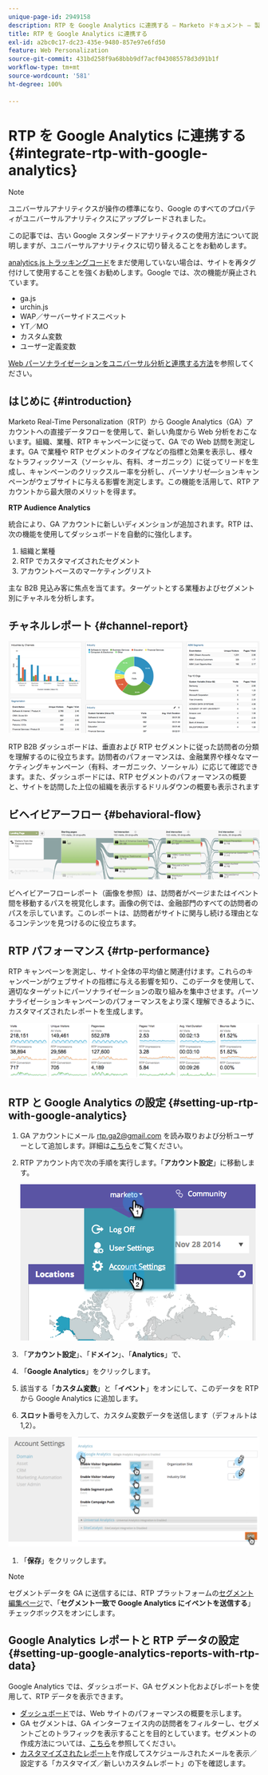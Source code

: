 ```yaml
---
unique-page-id: 2949158
description: RTP を Google Analytics に連携する — Marketo ドキュメント — 製品ドキュメント
title: RTP を Google Analytics に連携する
exl-id: a2bc0c17-dc23-435e-9480-857e97e6fd50
feature: Web Personalization
source-git-commit: 431bd258f9a68bbb9df7acf043085578d3d91b1f
workflow-type: tm+mt
source-wordcount: '581'
ht-degree: 100%

---
```


# RTP を Google Analytics に連携する {#integrate-rtp-with-google-analytics}

>[!NOTE]
>
>ユニバーサルアナリティクスが操作の標準になり、Google のすべてのプロパティがユニバーサルアナリティクスにアップグレードされました。
>
>この記事では、古い Google スタンダードアナリティクスの使用方法について説明しますが、ユニバーサルアナリティクスに切り替えることをお勧めします。
>
>[analytics.js トラッキングコード](https://developers.google.com/analytics/devguides/collection/analyticsjs/)をまだ使用していない場合は、サイトを再タグ付けして使用することを強くお勧めします。Google では、次の機能が廃止されています。
>
>* ga.js
>* urchin.js
>* WAP／サーバーサイドスニペット
>* YT／MO
>* カスタム変数
>* ユーザー定義変数
>
>[Web パーソナライゼーションをユニバーサル分析と連携する方法](/help/marketo/product-docs/web-personalization/reporting-for-web-personalization/web-analytics-integrations/integrate-rtp-with-google-universal-analytics.md)を参照してください。

## はじめに {#introduction}

Marketo Real-Time Personalization（RTP）から Google Analytics（GA）アカウントへの直接データフローを使用して、新しい角度から Web 分析をおこないます。組織、業種、RTP キャンペーンに従って、GA での Web 訪問を測定します。GA で業種や RTP セグメントのタイプなどの指標と効果を表示し、様々なトラフィックソース（ソーシャル、有料、オーガニック）に従ってリードを生成し、キャンペーンのクリックスルー率を分析し、パーソナリゼ―ションキャンペーンがウェブサイトに与える影響を測定します。この機能を活用して、RTP アカウントから最大限のメリットを得ます。

**RTP Audience Analytics**

統合により、GA アカウントに新しいディメンションが追加されます。RTP は、次の機能を使用してダッシュボードを自動的に強化します。

1. 組織と業種
1. RTP でカスタマイズされたセグメント
1. アカウントベースのマーケティングリスト

主な B2B 見込み客に焦点を当てます。ターゲットとする業種およびセグメント別にチャネルを分析します。

## チャネルレポート {#channel-report}

![](assets/image2014-11-28-16-3a39-3a28.png)

RTP B2B ダッシュボードは、垂直および RTP セグメントに従った訪問者の分類を理解するのに役立ちます。訪問者のパフォーマンスは、金融業界や様々なマーケティングキャンペーン（有料、オーガニック、ソーシャル）に応じて確認できます。また、ダッシュボードには、RTP セグメントのパフォーマンスの概要と、サイトを訪問した上位の組織を表示するドリルダウンの概要も表示されます

## ビヘイビアーフロー {#behavioral-flow}

![](assets/image2014-11-28-16-3a40-3a43.png)

ビヘイビアーフローレポート（画像を参照）は、訪問者がページまたはイベント間を移動するパスを視覚化します。画像の例では、金融部門のすべての訪問者のパスを示しています。このレポートは、訪問者がサイトに関与し続ける理由となるコンテンツを見つけるのに役立ちます。

## RTP パフォーマンス {#rtp-performance}

RTP キャンペーンを測定し、サイト全体の平均値と関連付けます。これらのキャンペーンがウェブサイトの指標に与える影響を知り、このデータを使用して、適切なターゲットにパーソナライゼーションの取り組みを集中させます。パーソナライゼーションキャンペーンのパフォーマンスをより深く理解できるように、カスタマイズされたレポートを生成します。

![](assets/image2014-11-28-16-3a47-3a0.png)

## RTP と Google Analytics の設定 {#setting-up-rtp-with-google-analytics}

1. GA アカウントにメール rtp.ga2@gmail.com を読み取りおよび分析ユーザーとして追加します。詳細は[こちら](https://support.google.com/analytics/answer/2884495?hl=ja)をご覧ください。

1. RTP アカウント内で次の手順を実行します。「**アカウント設定**」に移動します。

   ![](assets/image2014-11-28-16-3a54-3a40.png)

1. 「**アカウント設定**」、「**ドメイン**」、「**Analytics**」で、

1. 「**Google Analytics**」をクリックします。

1. 該当する「**カスタム変数**」と「**イベント**」をオンにして、このデータを RTP から Google Analytics に追加します。

1. **スロット**&#x200B;番号を入力して、カスタム変数データを送信します（デフォルトは 1,2）。

![](assets/image2014-11-28-17-3a0-3a17.png)

1. 「**保存**」をクリックします。

>[!NOTE]
>
>セグメントデータを GA に送信するには、RTP プラットフォームの[セグメント編集ページ](/help/marketo/product-docs/web-personalization/using-web-segments/create-a-basic-web-segment.md)で、「**セグメント一致で Google Analytics にイベントを送信する**」チェックボックスをオンにします。

## Google Analytics レポートと RTP データの設定 {#setting-up-google-analytics-reports-with-rtp-data}

Google Analytics では、ダッシュボード、GA セグメント化およびレポートを使用して、RTP データを表示できます。

* [ダッシュボード](https://support.google.com/analytics/answer/1068216?hl=ja)では、Web サイトのパフォーマンスの概要を示します。
* GA セグメントは、GA インターフェイス内の訪問者をフィルターし、セグメントごとのトラフィックを表示することを目的としています。セグメントの作成方法については、[こちら](https://support.google.com/analytics/answer/3124493?hl=ja)を参照してください。
* [カスタマイズされたレポート](https://support.google.com/analytics/answer/1033013?hl=ja)を作成してスケジュールされたメールを表示／設定する「カスタマイズ／新しいカスタムレポート」の下を確認します。
